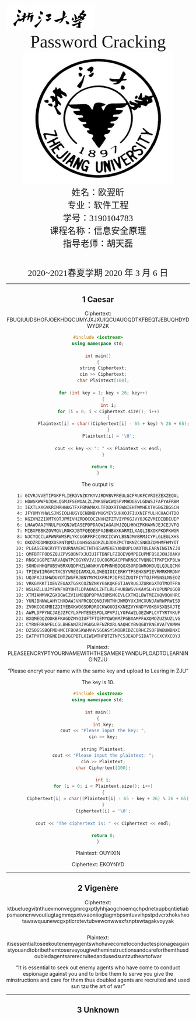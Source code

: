  

<img src="picture/1.png" alt="1" style="zoom:80%;" />



<center><font face="Time News Roman" size="18">Password Cracking</font>



<img src="picture/2.png" alt="2" style="zoom:90%;" />



<center>
    <font face="楷体" size="5">姓名：欧翌昕</font>
</center>

<center>
    <font face="楷体" size="5">专业：软件工程</font>
</center>

<center>
    <font face="楷体" size="5">学号：3190104783</font>
</center>

<center>
    <font face="楷体" size="5">课程名称：信息安全原理</font>
</center>

<center>
    <font face="楷体" size="5">指导老师：胡天磊</font>
</center>


​    

<center>
    </font><font face="黑体" size="5">2020~2021春夏学期 2020 年 3 月 6 日</font>
</center>


---

## 1 Caesar

Ciphertext: FBUQIUUDSHOFJOEKHDQCUMYJXJXUIQCUAUOQDTKFBEQTJEBUQHDYDWYDPZK

```c++
#include <iostream>
using namespace std;

int main()
{
    string Ciphertext;
    cin >> Ciphertext;
    char Plaintext[100];

    for (int key = 1; key < 26; key++)
    {
        int i;
        for (i = 0; i < Ciphertext.size(); i++)
        {
            Plaintext[i] = char((Ciphertext[i] - 65 + key) % 26 + 65);
        }
        Plaintext[i] = '\0';

        cout << key << ": " << Plaintext << endl;
    }
    
    return 0;
}
```

The output is:

```out
1: GCVRJVVETIPGKPFLIERDVNZKYKYVJRDVBVPREULGCFRUKFCVRIEZEXZEQAL
2: HDWSKWWFUJQHLQGMJFSEWOALZLZWKSEWCWQSFVMHDGSVLGDWSJFAFYAFRBM
3: IEXTLXXGVKRIMRHNKGTFXPBMAMAXLTFXDXRTGWNIEHTWMHEXTKGBGZBGSCN
4: JFYUMYYHWLSJNSIOLHUGYQCNBNBYMUGYEYSUHXOJFIUXNIFYULHCHACHTDO
5: KGZVNZZIXMTKOTJPMIVHZRDOCOCZNVHZFZTVIYPKGJVYOJGZVMIDIBDIUEP
6: LHAWOAAJYNULPUKQNJWIASEPDPDAOWIAGAUWJZQLHKWZPKHAWNJEJCEJVFQ
7: MIBXPBBKZOVMQVLROKXJBTFQEQEBPXJBHBVXKARMILXAQLIBXOKFKDFKWGR
8: NJCYQCCLAPWNRWMSPLYKCUGRFRFCQYKCICWYLBSNJMYBRMJCYPLGLEGLXHS
9: OKDZRDDMBQXOSXNTQMZLDVHSGSGDRZLDJDXZMCTOKNZCSNKDZQMHMFHMYIT
10: PLEASEENCRYPTYOURNAMEWITHTHESAMEKEYANDUPLOADTOLEARNINGINZJU
11: QMFBTFFODSZQUZPVSOBNFXJUIUIFTBNFLFZBOEVQMPBEUPMFBSOJOHJOAKV
12: RNGCUGGPETARVAQWTPCOGYKVJVJGUCOGMGACPFWRNQCFVQNGCTPKPIKPBLW
13: SOHDVHHQFUBSWBRXUQDPHZLWKWKHVDPHNHBDQGXSORDGWROHDUQLQJLQCMX
14: TPIEWIIRGVCTXCSYVREQIAMXLXLIWEQIOICERHYTPSEHXSPIEVRMRKMRDNY
15: UQJFXJJSHWDUYDTZWSFRJBNYMYMJXFRJPJDFSIZUQTFIYTQJFWSNSLNSEOZ
16: VRKGYKKTIXEVZEUAXTGSKCOZNZNKYGSKQKEGTJAVRUGJZURKGXTOTMOTFPA
17: WSLHZLLUJYFWAFVBYUHTLDPAOAOLZHTLRLFHUKBWSVHKAVSLHYUPUNPUGQB
18: XTMIAMMVKZGXBGWCZVIUMEQBPBPMAIUMSMGIVLCXTWILBWTMIZVQVOQVHRC
19: YUNJBNNWLAHYCHXDAWJVNFRCQCQNBJVNTNHJWMDYUXJMCXUNJAWRWPRWISD
20: ZVOKCOOXMBIZDIYEBXKWOGSDRDROCKWOUOIKXNEZVYKNDYVOKBXSXQSXJTE
21: AWPLDPPYNCJAEJZFCYLXPHTESESPDLXPVPJLYOFAWZLOEZWPLCYTYRTYKUF
22: BXQMEQQZODKBFKAGDZMYQIUFTFTQEMYQWQKMZPGBXAMPFAXQMDZUZSUZLVG
23: CYRNFRRAPELCGLBHEANZRJVGUGURFNZRXRLNAQHCYBNQGBYRNEAVATVAMWH
24: DZSOGSSBQFMDHMCIFBOASKWHVHVSGOASYSMOBRIDZCORHCZSOFBWBUWBNXI
25: EATPHTTCRGNEINDJGCPBTLXIWIWTHPBTZTNPCSJEADPSIDATPGCXCVXCOYJ
```

Plaintext: PLEASEENCRYPTYOURNAMEWITHTHESAMEKEYANDUPLOADTOLEARNINGINZJU

“Please encryt your name with the same key and upload to Learing in ZJU”

The key is 10.

```c++
#include <iostream>
using namespace std;

int main()
{
    int key;
    cout << "Please input the key: ";
    cin >> key;

    string Plaintext;
    cout << "Please input the plaintext: ";
    cin >> Plaintext;
    char Ciphertext[100];

    int i;
    for (i = 0; i < Plaintext.size(); i++)
    {
        Ciphertext[i] = char((Plaintext[i] - 65 - key + 26) % 26 + 65);
    }
    Ciphertext[i] = '\0';

    cout << "The ciphertext is: " << Ciphertext << endl;
    
    return 0;
}
```

Plaintext: OUYIXIN

Ciphertext: EKOYNYD

---



## 2 Vigenère

Ciphertext: ktbueluegvitnthuexmonveggmrcgxptlyhhjaogchoemqchpdnetxupbqntietiabpsmaoncnwvoutiugtagmmqsxtvxaoniiogtagmbpsmtuvvihpstpdvcrxhokvhxotawswquunewcgxptlcrxtevtubvewcnwwsxfsnptswtagakvoyyak

```

```

Plaintext: itisessentialtoseekoutenemyagentswhohavecometoconductespionageagainstyouandtobribethemtoserveyougivetheminstructionsandcareforthemthusdoubledagentsarerecruitedandusedsuntzutheartofwar

“It is essential to seek out enemy agents who have come to conduct espionage against you and to bribe them to serve you give the minstructions and care for them thus doubled agents are recruited and used sun tzu the art of war”

---



## 3 Unknown

